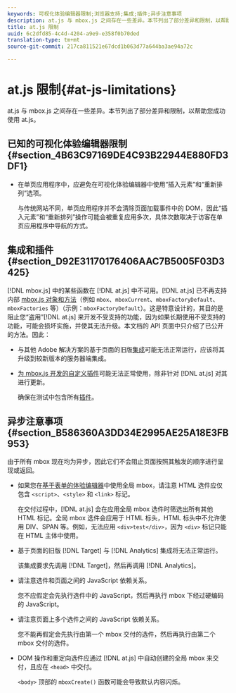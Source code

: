 ```yaml
---
keywords: 可视化体验编辑器限制;浏览器支持;集成;插件;异步注意事项
description: at.js 与 mbox.js 之间存在一些差异。本节列出了部分差异和限制，以帮助您成功使用 at.js。
title: at.js 限制
uuid: 6c2dfd85-4c4d-4204-a9e9-e358f0b70ded
translation-type: tm+mt
source-git-commit: 217ca811521e67dcd1b063d77a644ba3ae94a72c

---
```



# at.js 限制{#at-js-limitations}

at.js 与 mbox.js 之间存在一些差异。本节列出了部分差异和限制，以帮助您成功使用 at.js。

## 已知的可视化体验编辑器限制 {#section_4B63C97169DE4C93B22944E880FD3DF1}

* 在单页应用程序中，应避免在可视化体验编辑器中使用“插入元素”和“重新排列”选项。

   与传统网站不同，单页应用程序并不会清除页面加载事件中的 DOM，因此“插入元素”和“重新排列”操作可能会被重复应用多次，具体次数取决于访客在单页应用程序中导航的方式。

## 集成和插件 {#section_D92E31170176406AAC7B5005F03D3425}

[!DNL mbox.js] 中的某些函数在 [!DNL at.js] 中不可用。[!DNL at.js] 已不再支持内部 [mbox.js 对象和方法](../../../../c-target/c-visitor-profile/variables-profiles-parameters-methods.md#section_8C78059D15D9452F95636A5640188537)（例如 `mbox`、`mboxCurrent`、`mboxFactoryDefault`、`mboxFactories` 等）（示例：`mboxFactoryDefault`）。这是特意设计的，其目的是阻止您“盗用”[!DNL at.js] 来开发不受支持的功能，因为如果长期使用不受支持的功能，可能会损坏实施，并使其无法升级。本文档的 API 页面中只介绍了已公开的方法。因此：

* 与其他 Adobe 解决方案的基于页面的旧版[集成](../../../../c-implementing-target/c-implementing-target-for-client-side-web/c-how-atjs-works/target-atjs-integrations.md#concept_C100BC4F073C4B57A608B309D0157B39)可能无法正常运行，应该将其升级到较新版本的服务器端集成。
* [为 mbox.js 开发的自定义插件](../../../../c-implementing-target/c-implementing-target-for-client-side-web/t-mbox-download/c-target-atjs-implementation/target-atjs-plugins.md#concept_F5D4C0A4DACF41409CC42FDD93B13FAF)可能无法正常使用，除非针对 [!DNL at.js] 对其进行更新。

   确保在测试中包含所有[插件](../../../../c-implementing-target/c-implementing-target-for-client-side-web/t-mbox-download/c-target-atjs-implementation/target-atjs-plugins.md#concept_F5D4C0A4DACF41409CC42FDD93B13FAF)。

## 异步注意事项 {#section_B586360A3DD34E2995AE25A18E3FB953}

由于所有 mbox 现在均为异步，因此它们不会阻止页面按照其触发的顺序进行呈现或返回。

* 如果您在[基于表单的体验编辑器](../../../../c-experiences/experiences.md#section_3643394BD424463C8768F2907DEBCC22)中使用全局 mbox，请注意 HTML 选件应仅包含 `<script>`、`<style>` 和 `<link>` 标记。

   在交付过程中，[!DNL at.js] 会在应用全局 mbox 选件时筛选出所有其他 HTML 标记。全局 mbox 选件会应用于 HTML 标头，HTML 标头中不允许使用 DIV、SPAN 等。例如，无法应用 `<div>test</div>`，因为 `<div>` 标记只能在 HTML 主体中使用。

* 基于页面的旧版 [!DNL Target] 与 [!DNL Analytics] 集成将无法正常运行。

   该集成要求先调用 [!DNL Target]，然后再调用 [!DNL Analytics]。

* 请注意选件和页面之间的 JavaScript 依赖关系。

   您不应假定会先执行选件中的 JavaScript，然后再执行 mbox 下经过硬编码的 JavaScript。

* 请注意页面上多个选件之间的 JavaScript 依赖关系。

   您不能再假定会先执行由第一个 mbox 交付的选件，然后再执行由第二个 mbox 交付的选件。

* DOM 操作和重定向选件应通过 [!DNL at.js] 中自动创建的全局 mbox 来交付，且应在 `<head>` 中交付。

   `<body>` 顶部的 `mboxCreate()` 函数可能会导致默认内容闪烁。

